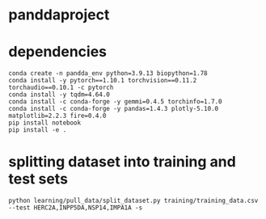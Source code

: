 # panddaproject

# dependencies
```shell
conda create -n pandda_env python=3.9.13 biopython=1.78
conda install -y pytorch==1.10.1 torchvision==0.11.2 torchaudio==0.10.1 -c pytorch
conda install -y tqdm=4.64.0
conda install -c conda-forge -y gemmi=0.4.5 torchinfo=1.7.0
conda install -c conda-forge -y pandas=1.4.3 plotly-5.10.0 matplotlib=2.2.3 fire=0.4.0
pip install notebook
pip install -e .
```

# splitting dataset into training and test sets
```shell
python learning/pull_data/split_dataset.py training/training_data.csv --test HERC2A,INPP5DA,NSP14,IMPA1A -s

```